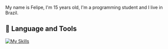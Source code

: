 My name is Felipe, I'm 15 years old, I'm a programming student and I live in Brazil.

## 🔨 Language and Tools

[![My Skills](https://skillicons.dev/icons?i=typescript,nextjs,javascript,html,css,nodejs,discord,firebase,tailwindcss)](https://skillicons.dev)
